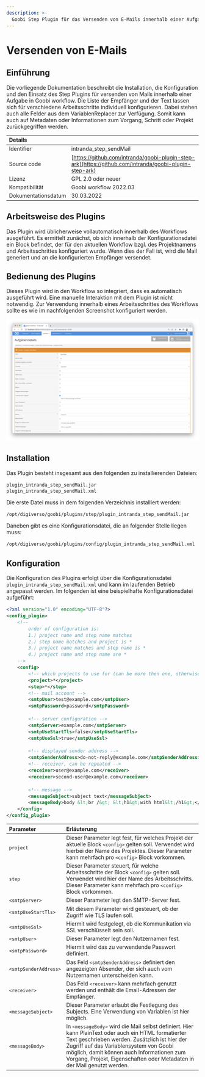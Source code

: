 ```yaml
---
description: >-
  Goobi Step Plugin für das Versenden von E-Mails innerhalb einer Aufgabe.
---
```


# Versenden von E-Mails


## Einführung
Die vorliegende Dokumentation beschreibt die Installation, die Konfiguration und den Einsatz des Step Plugins für versenden von Mails innerhalb einer Aufgabe in Goobi workflow. Die Liste der Empfänger und der Text lassen sich für verschiedene Arbeitsschritte individuell konfigurieren. Dabei stehen auch alle Felder aus dem VariablenReplacer zur Verfügung. Somit kann auch auf Metadaten oder Informationen zum Vorgang, Schritt oder Projekt zurückgegriffen werden.

| Details |  |
| :--- | :--- |
| Identifier | intranda_step_sendMail |
| Source code | [https://github.com/intranda/goobi-plugin-step-ark](https://github.com/intranda/goobi-plugin-step-ark) |
| Lizenz | GPL 2.0 oder neuer |
| Kompatibilität | Goobi workflow 2022.03 |
| Dokumentationsdatum | 30.03.2022 |


## Arbeitsweise des Plugins
Das Plugin wird üblicherweise vollautomatisch innerhalb des Workflows ausgeführt. Es ermittelt zunächst, ob sich innerhalb der Konfigurationsdatei ein Block befindet, der für den aktuellen Workflow bzgl. des Projektnamens und Arbeitsschrittes konfiguriert wurde. Wenn dies der Fall ist, wird die Mail generiert und an die konfigurierten Empfänger versendet.


## Bedienung des Plugins
Dieses Plugin wird in den Workflow so integriert, dass es automatisch ausgeführt wird. Eine manuelle Interaktion mit dem Plugin ist nicht notwendig. Zur Verwendung innerhalb eines Arbeitsschrittes des Workflows sollte es wie im nachfolgenden Screenshot konfiguriert werden.

![Integration des Plugins in den Workflow](../.gitbook/assets/intranda_step_sendMail_de.png)


## Installation
Das Plugin besteht insgesamt aus den folgenden zu installierenden Dateien:

```text
plugin_intranda_step_sendMail.jar
plugin_intranda_step_sendMail.xml
```

Die erste Datei muss in dem folgenden Verzeichnis installiert werden:

```bash
/opt/digiverso/goobi/plugins/step/plugin_intranda_step_sendMail.jar
```

Daneben gibt es eine Konfigurationsdatei, die an folgender Stelle liegen muss:

```bash
/opt/digiverso/goobi/plugins/config/plugin_intranda_step_sendMail.xml
```

## Konfiguration

Die Konfiguration des Plugins erfolgt über die Konfigurationsdatei `plugin_intranda_step_sendMail.xml` und kann im laufenden Betrieb angepasst werden. Im folgenden ist eine beispielhafte Konfigurationsdatei aufgeführt:

```xml
<?xml version="1.0" encoding="UTF-8"?>
<config_plugin>
    <!--
        order of configuration is:
        1.) project name and step name matches
        2.) step name matches and project is *
        3.) project name matches and step name is *
        4.) project name and step name are *
    -->
    <config>
        <!-- which projects to use for (can be more then one, otherwise use *) -->
        <project>*</project>
        <step>*</step>
        <!-- mail account -->
        <smtpUser>test@example.com</smtpUser>
        <smtpPassword>password</smtpPassword>

        <!-- server configuration -->
        <smtpServer>example.com</smtpServer>
        <smtpUseStartTls>false</smtpUseStartTls>
        <smtpUseSsl>true</smtpUseSsl>

        <!-- displayed sender address -->
        <smtpSenderAddress>do-not-reply@example.com</smtpSenderAddress>
        <!-- receiver, can be repeated -->
        <receiver>user@example.com</receiver>
        <receiver>second-user@example.com</receiver>

        <!-- message -->
        <messageSubject>subject text</messageSubject>
        <messageBody>body &lt;br /&gt; &lt;h1&gt;with html&lt;/h1&gt;</messageBody>
    </config>
</config_plugin>
```

| Parameter | Erläuterung |
| :--- | :--- |
| `project` | Dieser Parameter legt fest, für welches Projekt der aktuelle Block `<config>` gelten soll. Verwendet wird hierbei der Name des Projektes. Dieser Parameter kann mehrfach pro `<config>` Block vorkommen. |
| `step` | Dieser Parameter steuert, für welche Arbeitsschritte der Block `<config>` gelten soll. Verwendet wird hier der Name des Arbeitsschritts. Dieser Parameter kann mehrfach pro `<config>` Block vorkommen. |
| `<smtpServer>` | Dieser Parameter legt den SMTP-Server fest. |
| `<smtpUseStartTls>` | Mit diesem Parameter wird gesteuert, ob der Zugriff wie TLS laufen soll. |
| `<smtpUseSsl>` | Hiermit wird festgelegt, ob die Kommunikation via SSL verschlüsselt sein soll. |
| `<smtpUser>` | Dieser Parameter legt den Nutzernamen fest. |
| `<smtpPassword>` | Hiermit wird das zu verwendende Passwort definiert. |
| `<smtpSenderAddress>` | Das Feld `<smtpSenderAddress>` definiert den angezeigten Absender, der sich auch vom Nutzernamen unterscheiden kann. |
| `<receiver>` | Das Feld `<receiver>` kann mehrfach genutzt werden und enthält die Email-Adressen der Empfänger. |
| `<messageSubject>` | Dieser Parameter erlaubt die Festlegung des Subjects. Eine Verwendung von Variablen ist hier möglich. |
| `<messageBody>` | In `<messageBody>` wird die Mail selbst definiert. Hier kann PlainText oder auch ein HTML formatierter Text geschrieben werden. Zusätzlich ist hier der Zugriff auf das Variablensystem von Goobi möglich, damit können auch Informationen zum Vorgang, Projekt, Eigenschaften oder Metadaten in der Mail genutzt werden. |
